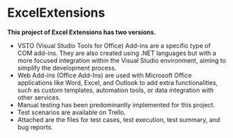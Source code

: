 # ExcelExtensions

**This project of Excel Extensions has two versions.**

* VSTO (Visual Studio Tools for Office) Add-ins are a specific type of COM add-ins. They are also created using .NET languages but with a more focused integration within the Visual Studio environment, aiming to simplify the development process.
* Web Add-ins (Office Add-Ins) are used with Microsoft Office applications like Word, Excel, and Outlook to add extra functionalities, such as custom templates, automation tools, or data integration with other services.
* Manual testing has been predominantly implemented for this project.
* Test scenarios are available on Trello.
* Attached are the files for test cases, test execution, test summary, and bug reports.
